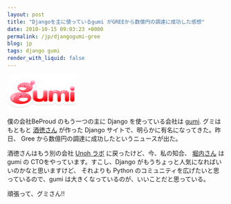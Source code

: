 ```yaml
---
layout: post
title: "Djangoを主に使っているgumi がGREEから数億円の調達に成功した感想"
date: 2010-10-15 09:03:23 +0000
permalink: /jp/djangogumi-gree
blog: jp
tags: django gumi
render_with_liquid: false
---
```


![image](/assets/images/633/gumi.gif)

僕の会社BeProud のもう一つの主に Django を使っている会社は [gumi](http://gu3.co.jp/). グミはもともと
[酒徳さん](http://twitter.com/perezvon) が作った Django サイトで、明らかに有名になってきた。昨日、
Gree から数億円の調達に成功したというニュースが出た。

酒徳さんはもう別の会社 [Unoh
ラボ](http://labs.unoh.net/cgi-bin/mt-search.cgi?tag=chihiro&blog_id=2)
に戻ったけど、今、私の知合、 [堀内さん](http://twitter.com/horiuchi) はgumi の
CTOをやっています。すこし、Django がもうちょっと人気になればいいのかなと思いますけど、
それよりも Python のコミュニティを広げたいと思っているので、gumi は大きくなっているのが、いいことだと思っている。

頑張って、グミさん\!\!
